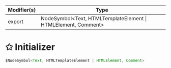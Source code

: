 | Modifier(s)                            | Type                     |
|----------------------------------------|--------------------------|
| export | NodeSymbol&lt;Text, HTMLTemplateElement &#124; HTMLElement, Comment&gt; |

# &#10025; Initializer

```ts
$NodeSymbol<Text, HTMLTemplateElement | HTMLElement, Comment>
```